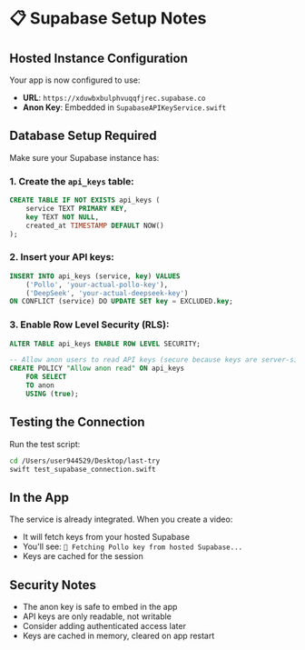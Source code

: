 # 📋 Supabase Setup Notes

## Hosted Instance Configuration

Your app is now configured to use:
- **URL**: `https://xduwbxbulphvuqqfjrec.supabase.co`
- **Anon Key**: Embedded in `SupabaseAPIKeyService.swift`

## Database Setup Required

Make sure your Supabase instance has:

### 1. Create the `api_keys` table:
```sql
CREATE TABLE IF NOT EXISTS api_keys (
    service TEXT PRIMARY KEY,
    key TEXT NOT NULL,
    created_at TIMESTAMP DEFAULT NOW()
);
```

### 2. Insert your API keys:
```sql
INSERT INTO api_keys (service, key) VALUES 
    ('Pollo', 'your-actual-pollo-key'),
    ('DeepSeek', 'your-actual-deepseek-key')
ON CONFLICT (service) DO UPDATE SET key = EXCLUDED.key;
```

### 3. Enable Row Level Security (RLS):
```sql
ALTER TABLE api_keys ENABLE ROW LEVEL SECURITY;

-- Allow anon users to read API keys (secure because keys are server-side only)
CREATE POLICY "Allow anon read" ON api_keys
    FOR SELECT 
    TO anon
    USING (true);
```

## Testing the Connection

Run the test script:
```bash
cd /Users/user944529/Desktop/last-try
swift test_supabase_connection.swift
```

## In the App

The service is already integrated. When you create a video:
- It will fetch keys from your hosted Supabase
- You'll see: `🔑 Fetching Pollo key from hosted Supabase...`
- Keys are cached for the session

## Security Notes

- The anon key is safe to embed in the app
- API keys are only readable, not writable
- Consider adding authenticated access later
- Keys are cached in memory, cleared on app restart
